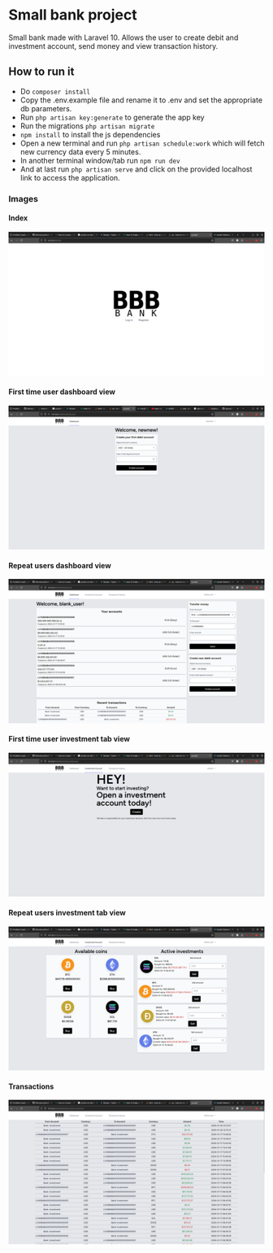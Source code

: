 # Small bank project
Small bank made with Laravel 10. Allows the user to create debit and investment account, send money and view transaction history.

## How to run it
- Do `composer install`
- Copy the .env.example file and rename it to .env and set the appropriate db parameters.
- Run `php artisan key:generate` to generate the app key
- Run the migrations `php artisan migrate`
- `npm install` to install the js dependencies
- Open a new terminal and run `php artisan schedule:work` which will fetch new currency data every 5 minutes.
- In another terminal window/tab run `npm run dev` 
- And at last run `php artisan serve` and click on the provided localhost link to access the application.

### Images
#### Index
<img src="https://raw.githubusercontent.com/khAntans/images-for-personal-projects/main/Screenshot%20from%202024-01-22%2014-34-14.png" alt="index page"><br>
#### First time user dashboard view
<img src="https://raw.githubusercontent.com/khAntans/images-for-personal-projects/main/Screenshot%20from%202024-01-22%2015-46-12.png" alt="First time user dashboard view"><br>
#### Repeat users dashboard view
<img src="https://raw.githubusercontent.com/khAntans/images-for-personal-projects/main/Screenshot%20from%202024-01-22%2014-36-26.png" alt="Repeat users dashboard view"><br>
#### First time user investment tab view
<img src="https://raw.githubusercontent.com/khAntans/images-for-personal-projects/main/Screenshot%20from%202024-01-22%2014-35-10.png" alt="First time user investment tab view"><br>
#### Repeat users investment tab view
<img src="https://raw.githubusercontent.com/khAntans/images-for-personal-projects/main/Screenshot%20from%202024-01-22%2014-36-42.png" alt="Repeat users investment tab view"><br>
#### Transactions
<img src="https://raw.githubusercontent.com/khAntans/images-for-personal-projects/main/Screenshot%20from%202024-01-22%2014-37-53.png" alt="Transactions"><br>
